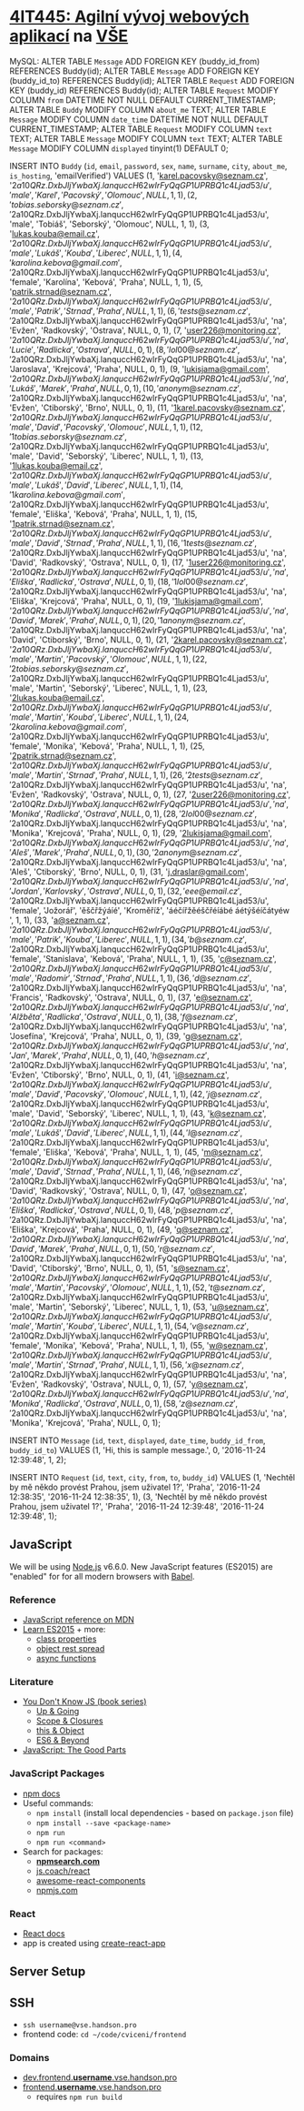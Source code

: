 # [4IT445: Agilní vývoj webových aplikací](http://4it445.vse.cz/) na [VŠE](https://www.vse.cz/)
MySQL:
ALTER TABLE `Message` ADD FOREIGN KEY (buddy_id_from) REFERENCES Buddy(id);
ALTER TABLE `Message` ADD FOREIGN KEY (buddy_id_to) REFERENCES Buddy(id);
ALTER TABLE `Request` ADD FOREIGN KEY (buddy_id) REFERENCES Buddy(id);
ALTER TABLE `Request` MODIFY COLUMN `from` DATETIME NOT NULL DEFAULT CURRENT_TIMESTAMP;
ALTER TABLE `Buddy` MODIFY COLUMN `about_me` TEXT;
ALTER TABLE `Message` MODIFY COLUMN `date_time` DATETIME NOT NULL DEFAULT CURRENT_TIMESTAMP;
ALTER TABLE `Request` MODIFY COLUMN `text` TEXT;
ALTER TABLE `Message` MODIFY COLUMN `text` TEXT;
ALTER TABLE `Message` MODIFY COLUMN `displayed` tinyint(1)	DEFAULT 0;

INSERT INTO `Buddy` (`id`, `email`, `password`, `sex`, `name`, `surname`, `city`, `about_me`, `is_hosting`, 'emailVerified') VALUES
(1, 'karel.pacovsky@seznam.cz', '$2a$10$QRz.DxbJljYwbaXj.lanquccH62wIrFyQqGP1UPRBQ1c4Ljad53/u', 'male', 'Karel', 'Pacovský', 'Olomouc', NULL, 1, 1),
(2, 'tobias.seborsky@seznam.cz', '$2a$10$QRz.DxbJljYwbaXj.lanquccH62wIrFyQqGP1UPRBQ1c4Ljad53/u', 'male', 'Tobiáš', 'Seborský', 'Olomouc', NULL, 1, 1),
(3, 'lukas.kouba@email.cz', '$2a$10$QRz.DxbJljYwbaXj.lanquccH62wIrFyQqGP1UPRBQ1c4Ljad53/u', 'male', 'Lukáš', 'Kouba', 'Liberec', NULL, 1, 1),
(4, 'karolina.kebova@gmail.com', '$2a$10$QRz.DxbJljYwbaXj.lanquccH62wIrFyQqGP1UPRBQ1c4Ljad53/u', 'female', 'Karolína', 'Kebová', 'Praha', NULL, 1, 1),
(5, 'patrik.strnad@seznam.cz', '$2a$10$QRz.DxbJljYwbaXj.lanquccH62wIrFyQqGP1UPRBQ1c4Ljad53/u', 'male', 'Patrik', 'Strnad', 'Praha', NULL, 1, 1),
(6, 'tests@seznam.cz', '$2a$10$QRz.DxbJljYwbaXj.lanquccH62wIrFyQqGP1UPRBQ1c4Ljad53/u', 'na', 'Evžen', 'Radkovský', 'Ostrava', NULL, 0, 1),
(7, 'user226@monitoring.cz', '$2a$10$QRz.DxbJljYwbaXj.lanquccH62wIrFyQqGP1UPRBQ1c4Ljad53/u', 'na', 'Lucie', 'Radlicka', 'Ostrava', NULL, 0, 1),
(8, 'lol00@seznam.cz', '$2a$10$QRz.DxbJljYwbaXj.lanquccH62wIrFyQqGP1UPRBQ1c4Ljad53/u', 'na', 'Jaroslava', 'Krejcová', 'Praha', NULL, 0, 1),
(9, 'lukisjama@gmail.com', '$2a$10$QRz.DxbJljYwbaXj.lanquccH62wIrFyQqGP1UPRBQ1c4Ljad53/u', 'na', 'Lukáš', 'Marek', 'Praha', NULL, 0, 1),
(10, 'anonym@seznam.cz', '$2a$10$QRz.DxbJljYwbaXj.lanquccH62wIrFyQqGP1UPRBQ1c4Ljad53/u', 'na', 'Evžen', 'Ctiborský', 'Brno', NULL, 0, 1),
(11, '1karel.pacovsky@seznam.cz', '$2a$10$QRz.DxbJljYwbaXj.lanquccH62wIrFyQqGP1UPRBQ1c4Ljad53/u', 'male', 'David', 'Pacovský', 'Olomouc', NULL, 1, 1),
(12, '1tobias.seborsky@seznam.cz', '$2a$10$QRz.DxbJljYwbaXj.lanquccH62wIrFyQqGP1UPRBQ1c4Ljad53/u', 'male', 'David', 'Seborský', 'Liberec', NULL, 1, 1),
(13, '1lukas.kouba@email.cz', '$2a$10$QRz.DxbJljYwbaXj.lanquccH62wIrFyQqGP1UPRBQ1c4Ljad53/u', 'male', 'Lukáš', 'David', 'Liberec', NULL, 1, 1),
(14, '1karolina.kebova@gmail.com', '$2a$10$QRz.DxbJljYwbaXj.lanquccH62wIrFyQqGP1UPRBQ1c4Ljad53/u', 'female', 'Eliška', 'Kebová', 'Praha', NULL, 1, 1),
(15, '1patrik.strnad@seznam.cz', '$2a$10$QRz.DxbJljYwbaXj.lanquccH62wIrFyQqGP1UPRBQ1c4Ljad53/u', 'male', 'David', 'Strnad', 'Praha', NULL, 1, 1),
(16, '1tests@seznam.cz', '$2a$10$QRz.DxbJljYwbaXj.lanquccH62wIrFyQqGP1UPRBQ1c4Ljad53/u', 'na', 'David', 'Radkovský', 'Ostrava', NULL, 0, 1),
(17, '1user226@monitoring.cz', '$2a$10$QRz.DxbJljYwbaXj.lanquccH62wIrFyQqGP1UPRBQ1c4Ljad53/u', 'na', 'Eliška', 'Radlicka', 'Ostrava', NULL, 0, 1),
(18, '1lol00@seznam.cz', '$2a$10$QRz.DxbJljYwbaXj.lanquccH62wIrFyQqGP1UPRBQ1c4Ljad53/u', 'na', 'Eliška', 'Krejcová', 'Praha', NULL, 0, 1),
(19, '1lukisjama@gmail.com', '$2a$10$QRz.DxbJljYwbaXj.lanquccH62wIrFyQqGP1UPRBQ1c4Ljad53/u', 'na', 'David', 'Marek', 'Praha', NULL, 0, 1),
(20, '1anonym@seznam.cz', '$2a$10$QRz.DxbJljYwbaXj.lanquccH62wIrFyQqGP1UPRBQ1c4Ljad53/u', 'na', 'David', 'Ctiborský', 'Brno', NULL, 0, 1),
(21, '2karel.pacovsky@seznam.cz', '$2a$10$QRz.DxbJljYwbaXj.lanquccH62wIrFyQqGP1UPRBQ1c4Ljad53/u', 'male', 'Martin', 'Pacovský', 'Olomouc', NULL, 1, 1),
(22, '2tobias.seborsky@seznam.cz', '$2a$10$QRz.DxbJljYwbaXj.lanquccH62wIrFyQqGP1UPRBQ1c4Ljad53/u', 'male', 'Martin', 'Seborský', 'Liberec', NULL, 1, 1),
(23, '2lukas.kouba@email.cz', '$2a$10$QRz.DxbJljYwbaXj.lanquccH62wIrFyQqGP1UPRBQ1c4Ljad53/u', 'male', 'Martin', 'Kouba', 'Liberec', NULL, 1, 1),
(24, '2karolina.kebova@gmail.com', '$2a$10$QRz.DxbJljYwbaXj.lanquccH62wIrFyQqGP1UPRBQ1c4Ljad53/u', 'female', 'Monika', 'Kebová', 'Praha', NULL, 1, 1),
(25, '2patrik.strnad@seznam.cz', '$2a$10$QRz.DxbJljYwbaXj.lanquccH62wIrFyQqGP1UPRBQ1c4Ljad53/u', 'male', 'Martin', 'Strnad', 'Praha', NULL, 1, 1),
(26, '2tests@seznam.cz', '$2a$10$QRz.DxbJljYwbaXj.lanquccH62wIrFyQqGP1UPRBQ1c4Ljad53/u', 'na', 'Evžen', 'Radkovský', 'Ostrava', NULL, 0, 1),
(27, '2user226@monitoring.cz', '$2a$10$QRz.DxbJljYwbaXj.lanquccH62wIrFyQqGP1UPRBQ1c4Ljad53/u', 'na', 'Monika', 'Radlicka', 'Ostrava', NULL, 0, 1),
(28, '2lol00@seznam.cz', '$2a$10$QRz.DxbJljYwbaXj.lanquccH62wIrFyQqGP1UPRBQ1c4Ljad53/u', 'na', 'Monika', 'Krejcová', 'Praha', NULL, 0, 1),
(29, '2lukisjama@gmail.com', '$2a$10$QRz.DxbJljYwbaXj.lanquccH62wIrFyQqGP1UPRBQ1c4Ljad53/u', 'na', 'Aleš', 'Marek', 'Praha', NULL, 0, 1),
(30, '2anonym@seznam.cz', '$2a$10$QRz.DxbJljYwbaXj.lanquccH62wIrFyQqGP1UPRBQ1c4Ljad53/u', 'na', 'Aleš', 'Ctiborský', 'Brno', NULL, 0, 1),
(31, 'j.draslar@gmail.com', '$2a$10$QRz.DxbJljYwbaXj.lanquccH62wIrFyQqGP1UPRBQ1c4Ljad53/u', 'na', 'Jordan', 'Karlovsky', 'Ostrava', NULL, 0, 1),
(32, 'eee@email.cz', '$2a$10$QRz.DxbJljYwbaXj.lanquccH62wIrFyQqGP1UPRBQ1c4Ljad53/u', 'female', 'Jožorář', 'ěščřžýáíé', 'Kroměříž', 'áéčířžěéščřéíábé áétýšéíčátyéw ', 1, 1),
(33, 'a@seznam.cz', '$2a$10$QRz.DxbJljYwbaXj.lanquccH62wIrFyQqGP1UPRBQ1c4Ljad53/u', 'male', 'Patrik', 'Kouba', 'Liberec', NULL, 1, 1),
(34, 'b@seznam.cz', '$2a$10$QRz.DxbJljYwbaXj.lanquccH62wIrFyQqGP1UPRBQ1c4Ljad53/u', 'female', 'Stanislava', 'Kebová', 'Praha', NULL, 1, 1),
(35, 'c@seznam.cz', '$2a$10$QRz.DxbJljYwbaXj.lanquccH62wIrFyQqGP1UPRBQ1c4Ljad53/u', 'male', 'Radomír', 'Strnad', 'Praha', NULL, 1, 1),
(36, 'd@seznam.cz', '$2a$10$QRz.DxbJljYwbaXj.lanquccH62wIrFyQqGP1UPRBQ1c4Ljad53/u', 'na', 'Francis', 'Radkovský', 'Ostrava', NULL, 0, 1),
(37, 'e@seznam.cz', '$2a$10$QRz.DxbJljYwbaXj.lanquccH62wIrFyQqGP1UPRBQ1c4Ljad53/u', 'na', 'Alžběta', 'Radlicka', 'Ostrava', NULL, 0, 1),
(38, 'f@seznam.cz', '$2a$10$QRz.DxbJljYwbaXj.lanquccH62wIrFyQqGP1UPRBQ1c4Ljad53/u', 'na', 'Josefína', 'Krejcová', 'Praha', NULL, 0, 1),
(39, 'g@seznam.cz', '$2a$10$QRz.DxbJljYwbaXj.lanquccH62wIrFyQqGP1UPRBQ1c4Ljad53/u', 'na', 'Jan', 'Marek', 'Praha', NULL, 0, 1),
(40, 'h@seznam.cz', '$2a$10$QRz.DxbJljYwbaXj.lanquccH62wIrFyQqGP1UPRBQ1c4Ljad53/u', 'na', 'Evžen', 'Ctiborský', 'Brno', NULL, 0, 1),
(41, 'i@seznam.cz', '$2a$10$QRz.DxbJljYwbaXj.lanquccH62wIrFyQqGP1UPRBQ1c4Ljad53/u', 'male', 'David', 'Pacovský', 'Olomouc', NULL, 1, 1),
(42, 'j@seznam.cz', '$2a$10$QRz.DxbJljYwbaXj.lanquccH62wIrFyQqGP1UPRBQ1c4Ljad53/u', 'male', 'David', 'Seborský', 'Liberec', NULL, 1, 1),
(43, 'k@seznam.cz', '$2a$10$QRz.DxbJljYwbaXj.lanquccH62wIrFyQqGP1UPRBQ1c4Ljad53/u', 'male', 'Lukáš', 'David', 'Liberec', NULL, 1, 1),
(44, 'l@seznam.cz', '$2a$10$QRz.DxbJljYwbaXj.lanquccH62wIrFyQqGP1UPRBQ1c4Ljad53/u', 'female', 'Eliška', 'Kebová', 'Praha', NULL, 1, 1),
(45, 'm@seznam.cz', '$2a$10$QRz.DxbJljYwbaXj.lanquccH62wIrFyQqGP1UPRBQ1c4Ljad53/u', 'male', 'David', 'Strnad', 'Praha', NULL, 1, 1),
(46, 'n@seznam.cz', '$2a$10$QRz.DxbJljYwbaXj.lanquccH62wIrFyQqGP1UPRBQ1c4Ljad53/u', 'na', 'David', 'Radkovský', 'Ostrava', NULL, 0, 1),
(47, 'o@seznam.cz', '$2a$10$QRz.DxbJljYwbaXj.lanquccH62wIrFyQqGP1UPRBQ1c4Ljad53/u', 'na', 'Eliška', 'Radlicka', 'Ostrava', NULL, 0, 1),
(48, 'p@seznam.cz', '$2a$10$QRz.DxbJljYwbaXj.lanquccH62wIrFyQqGP1UPRBQ1c4Ljad53/u', 'na', 'Eliška', 'Krejcová', 'Praha', NULL, 0, 1),
(49, 'q@seznam.cz', '$2a$10$QRz.DxbJljYwbaXj.lanquccH62wIrFyQqGP1UPRBQ1c4Ljad53/u', 'na', 'David', 'Marek', 'Praha', NULL, 0, 1),
(50, 'r@seznam.cz', '$2a$10$QRz.DxbJljYwbaXj.lanquccH62wIrFyQqGP1UPRBQ1c4Ljad53/u', 'na', 'David', 'Ctiborský', 'Brno', NULL, 0, 1),
(51, 's@seznam.cz', '$2a$10$QRz.DxbJljYwbaXj.lanquccH62wIrFyQqGP1UPRBQ1c4Ljad53/u', 'male', 'Martin', 'Pacovský', 'Olomouc', NULL, 1, 1),
(52, 't@seznam.cz', '$2a$10$QRz.DxbJljYwbaXj.lanquccH62wIrFyQqGP1UPRBQ1c4Ljad53/u', 'male', 'Martin', 'Seborský', 'Liberec', NULL, 1, 1),
(53, 'u@seznam.cz', '$2a$10$QRz.DxbJljYwbaXj.lanquccH62wIrFyQqGP1UPRBQ1c4Ljad53/u', 'male', 'Martin', 'Kouba', 'Liberec', NULL, 1, 1),
(54, 'v@seznam.cz', '$2a$10$QRz.DxbJljYwbaXj.lanquccH62wIrFyQqGP1UPRBQ1c4Ljad53/u', 'female', 'Monika', 'Kebová', 'Praha', NULL, 1, 1),
(55, 'w@seznam.cz', '$2a$10$QRz.DxbJljYwbaXj.lanquccH62wIrFyQqGP1UPRBQ1c4Ljad53/u', 'male', 'Martin', 'Strnad', 'Praha', NULL, 1, 1),
(56, 'x@seznam.cz', '$2a$10$QRz.DxbJljYwbaXj.lanquccH62wIrFyQqGP1UPRBQ1c4Ljad53/u', 'na', 'Evžen', 'Radkovský', 'Ostrava', NULL, 0, 1),
(57, 'y@seznam.cz', '$2a$10$QRz.DxbJljYwbaXj.lanquccH62wIrFyQqGP1UPRBQ1c4Ljad53/u', 'na', 'Monika', 'Radlicka', 'Ostrava', NULL, 0, 1),
(58, 'z@seznam.cz', '$2a$10$QRz.DxbJljYwbaXj.lanquccH62wIrFyQqGP1UPRBQ1c4Ljad53/u', 'na', 'Monika', 'Krejcová', 'Praha', NULL, 0, 1);

INSERT INTO `Message` (`id`, `text`, `displayed`, `date_time`, `buddy_id_from`, `buddy_id_to`) VALUES
(1, 'Hi, this is sample message.', 0, '2016-11-24 12:39:48', 1, 2);


INSERT INTO `Request` (`id`, `text`, `city`, `from`, `to`, `buddy_id`) VALUES
(1, 'Nechtěl by mě někdo provést Prahou, jsem uživatel 1?', 'Praha', '2016-11-24 12:38:35', '2016-11-24 12:38:35', 1),
(3, 'Nechtěl by mě někdo provést Prahou, jsem uživatel 1?', 'Praha', '2016-11-24 12:39:48', '2016-11-24 12:39:48', 1);






## JavaScript

We will be using [Node.js](https://nodejs.org/) v6.6.0.
New JavaScript features (ES2015) are "enabled" for for all modern browsers with [Babel](https://babeljs.io/).

### Reference

- [JavaScript reference on MDN](https://developer.mozilla.org/en-US/docs/Web/JavaScript/Reference)
- [Learn ES2015](https://babeljs.io/docs/learn-es2015/) + more:
  - [class properties](http://babeljs.io/docs/plugins/transform-class-properties/)
  - [object rest spread](http://babeljs.io/docs/plugins/transform-object-rest-spread/)
  - [async functions](http://babeljs.io/docs/plugins/syntax-async-functions/)

### Literature

- [You Don't Know JS (book series)](https://github.com/getify/You-Dont-Know-JS)
  - [Up & Going](https://github.com/getify/You-Dont-Know-JS/blob/master/up%20&%20going/README.md)
  - [Scope & Closures](https://github.com/getify/You-Dont-Know-JS/blob/master/scope%20%26%20closures/README.md)
  - [this & Object](https://github.com/getify/You-Dont-Know-JS/blob/master/this%20&%20object%20prototypes/README.md)
  - [ES6 & Beyond](https://github.com/getify/You-Dont-Know-JS/blob/master/es6%20&%20beyond/README.md)
- [JavaScript: The Good Parts](http://shop.oreilly.com/product/9780596517748.do)

### JavaScript Packages

- [npm docs](https://docs.npmjs.com/cli/)
- Useful commands:
  - `npm install` (install local dependencies - based on `package.json` file)
  - `npm install --save <package-name>`
  - `npm run`
  - `npm run <command>`
- Search for packages:
  - **[npmsearch.com](http://npmsearch.com/)**
  - [js.coach/react](https://js.coach/react)
  - [awesome-react-components](http://devarchy.com/react-components)
  - [npmjs.com](https://www.npmjs.com/)

### React

- [React docs](https://facebook.github.io/react/docs/)
- app is created using [create-react-app](https://github.com/facebookincubator/create-react-app)

## Server Setup

## SSH

- `ssh username@vse.handson.pro`
- frontend code: `cd ~/code/cviceni/frontend`

### Domains

- [dev.frontend.**username**.vse.handson.pro](http://dev.frontend.username.vse.handson.pro)
- [frontend.**username**.vse.handson.pro](http://frontend.username.vse.handson.pro)
  - requires `npm run build`

